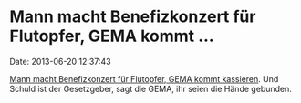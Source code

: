 Mann macht Benefizkonzert für Flutopfer, GEMA kommt \...
========================================================

Date: 2013-06-20 12:37:43

[Mann macht Benefizkonzert für Flutopfer, GEMA kommt
kassieren](http://www.heise.de/tp/blogs/8/154473). Und Schuld ist der
Gesetzgeber, sagt die GEMA, ihr seien die Hände gebunden.
